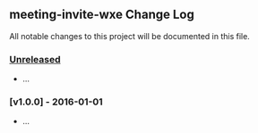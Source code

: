 ## meeting-invite-wxe Change Log

All notable changes to this project will be documented in this file.

### [Unreleased][unreleased]

- ...

### [v1.0.0] - 2016-01-01

- ...

[unreleased]: https://github.com//meeting-invite-wxe/compare/v1.0.0...HEAD
[v0.0.1]: https://github.com//meeting-invite-wxe/compare/v0.0.0...v1.0.0
